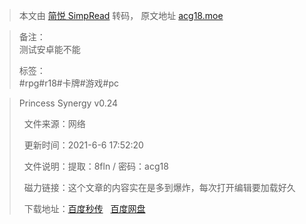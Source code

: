 > 本文由 [简悦 SimpRead](http://ksria.com/simpread/) 转码， 原文地址 [acg18.moe](https://acg18.moe/290236.html)

> 备注：  
> 测试安卓能不能
> 
> 标签：  
> #rpg#r18#卡牌#游戏#pc

> Princess Synergy v0.24
> 
>   文件来源：网络
> 
>   更新时间：2021-6-6 17:52:20
> 
>   文件说明：提取：8fln / 密码：acg18
> 
>   磁力链接：这个文章的内容实在是多到爆炸，每次打开编辑要加载好久
> 
>   下载地址：[百度秒传](https://pan.baidu.com/#bdlink=RjhGQ0YwQzVCQTY5NDU3MzI2NTNGMDQ0MDQwMzBGOTkjQzIwOTc5RjQyRDUxOTYyOTJCRUQ2MTNCMUE4NjdEOUYjMTA1MzIyOTc5NSPjg5fjg6rjg7Pjgrvjgrnjgrfjg4rjgrjjg7x2MC4yNDEuemlw)   [百度网盘](https://pan.baidu.com/s/14z-tOBMtjWfy5DVI75Dhkw)